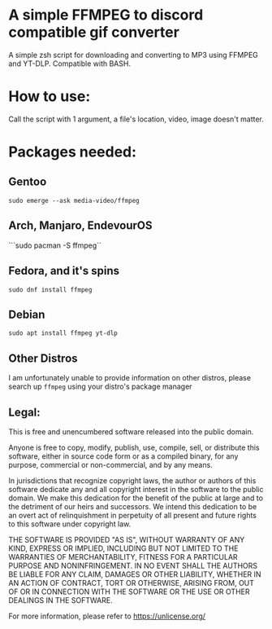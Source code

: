 # A simple FFMPEG to discord compatible gif converter

A simple zsh script for downloading and converting to MP3 using FFMPEG and YT-DLP. Compatible with BASH.

# How to use: 
Call the script with 1 argument, a file's location, video, image doesn't matter. 

# Packages needed:

## Gentoo

```sudo emerge --ask media-video/ffmpeg```

## Arch, Manjaro, EndevourOS
```sudo pacman -S ffmpeg``




## Fedora, and it's spins

 ```sudo dnf install ffmpeg```


## Debian
```sudo apt install ffmpeg yt-dlp ```

## Other Distros
I am unfortunately unable to provide information on other distros, please search up ```ffmpeg``` using your distro's package manager  

## Legal: 
This is free and unencumbered software released into the public domain.

Anyone is free to copy, modify, publish, use, compile, sell, or
distribute this software, either in source code form or as a compiled
binary, for any purpose, commercial or non-commercial, and by any
means.

In jurisdictions that recognize copyright laws, the author or authors
of this software dedicate any and all copyright interest in the
software to the public domain. We make this dedication for the benefit
of the public at large and to the detriment of our heirs and
successors. We intend this dedication to be an overt act of
relinquishment in perpetuity of all present and future rights to this
software under copyright law.

THE SOFTWARE IS PROVIDED "AS IS", WITHOUT WARRANTY OF ANY KIND,
EXPRESS OR IMPLIED, INCLUDING BUT NOT LIMITED TO THE WARRANTIES OF
MERCHANTABILITY, FITNESS FOR A PARTICULAR PURPOSE AND NONINFRINGEMENT.
IN NO EVENT SHALL THE AUTHORS BE LIABLE FOR ANY CLAIM, DAMAGES OR
OTHER LIABILITY, WHETHER IN AN ACTION OF CONTRACT, TORT OR OTHERWISE,
ARISING FROM, OUT OF OR IN CONNECTION WITH THE SOFTWARE OR THE USE OR
OTHER DEALINGS IN THE SOFTWARE.

For more information, please refer to <https://unlicense.org/>
